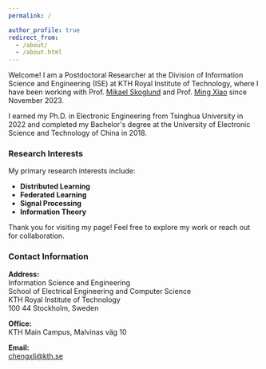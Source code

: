 ```yaml
---
permalink: /

author_profile: true
redirect_from: 
  - /about/
  - /about.html
---
```


Welcome!
I am a Postdoctoral Researcher at the Division of Information Science and Engineering (ISE) at KTH Royal Institute of Technology, where I have been working with Prof. [Mikael Skoglund](https://www.kth.se/profile/skoglund) and Prof. [Ming Xiao](https://www.kth.se/profile/mingx) since November 2023.

I earned my Ph.D. in Electronic Engineering from Tsinghua University in 2022 and completed my Bachelor's degree at the University of Electronic Science and Technology of China in 2018.

### Research Interests

My primary research interests include:

- **Distributed Learning**
- **Federated Learning**
- **Signal Processing**
- **Information Theory**
  
Thank you for visiting my page! Feel free to explore my work or reach out for collaboration.

### Contact Information

**Address:**  
Information Science and Engineering  
School of Electrical Engineering and Computer Science  
KTH Royal Institute of Technology  
100 44 Stockholm, Sweden  

**Office:**  
KTH Main Campus, Malvinas väg 10  

**Email:**  
chengxli@kth.se  

